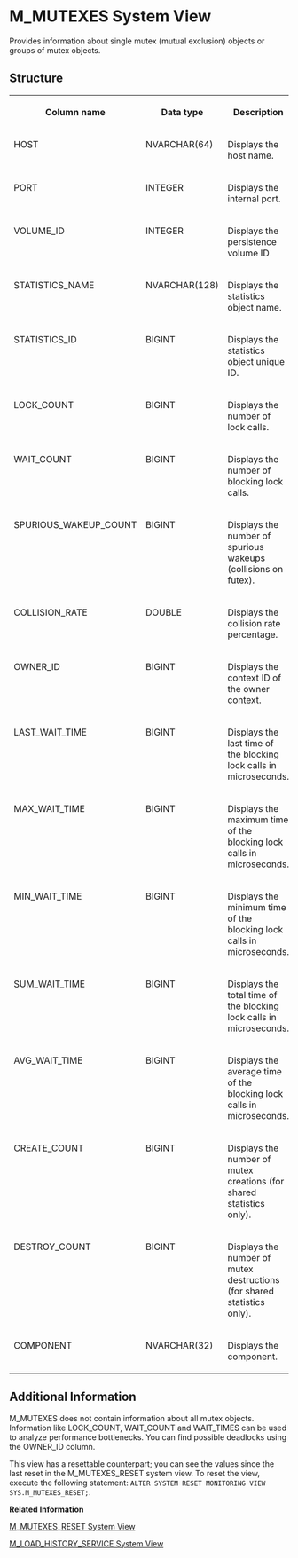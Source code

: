 <!-- loio20b59b9975191014b1beb879400bb0c9 -->

# M\_MUTEXES System View

Provides information about single mutex \(mutual exclusion\) objects or groups of mutex objects.



<a name="loio20b59b9975191014b1beb879400bb0c9___m__m_u_t_e_x_e_s_1struct_M_MUTEXES"/>

## Structure


<table>
<tr>
<th valign="top">

Column name

</th>
<th valign="top">

Data type

</th>
<th valign="top">

Description

</th>
</tr>
<tr>
<td valign="top">

HOST

</td>
<td valign="top">

NVARCHAR\(64\)

</td>
<td valign="top">

Displays the host name.

</td>
</tr>
<tr>
<td valign="top">

PORT

</td>
<td valign="top">

INTEGER

</td>
<td valign="top">

Displays the internal port.

</td>
</tr>
<tr>
<td valign="top">

VOLUME\_ID

</td>
<td valign="top">

INTEGER

</td>
<td valign="top">

Displays the persistence volume ID

</td>
</tr>
<tr>
<td valign="top">

STATISTICS\_NAME

</td>
<td valign="top">

NVARCHAR\(128\)

</td>
<td valign="top">

Displays the statistics object name.

</td>
</tr>
<tr>
<td valign="top">

STATISTICS\_ID

</td>
<td valign="top">

BIGINT

</td>
<td valign="top">

Displays the statistics object unique ID.

</td>
</tr>
<tr>
<td valign="top">

LOCK\_COUNT

</td>
<td valign="top">

BIGINT

</td>
<td valign="top">

Displays the number of lock calls.

</td>
</tr>
<tr>
<td valign="top">

WAIT\_COUNT

</td>
<td valign="top">

BIGINT

</td>
<td valign="top">

Displays the number of blocking lock calls.

</td>
</tr>
<tr>
<td valign="top">

SPURIOUS\_WAKEUP\_COUNT

</td>
<td valign="top">

BIGINT

</td>
<td valign="top">

Displays the number of spurious wakeups \(collisions on futex\).

</td>
</tr>
<tr>
<td valign="top">

COLLISION\_RATE

</td>
<td valign="top">

DOUBLE

</td>
<td valign="top">

Displays the collision rate percentage.

</td>
</tr>
<tr>
<td valign="top">

OWNER\_ID

</td>
<td valign="top">

BIGINT

</td>
<td valign="top">

Displays the context ID of the owner context.

</td>
</tr>
<tr>
<td valign="top">

LAST\_WAIT\_TIME

</td>
<td valign="top">

BIGINT

</td>
<td valign="top">

Displays the last time of the blocking lock calls in microseconds.

</td>
</tr>
<tr>
<td valign="top">

MAX\_WAIT\_TIME

</td>
<td valign="top">

BIGINT

</td>
<td valign="top">

Displays the maximum time of the blocking lock calls in microseconds.

</td>
</tr>
<tr>
<td valign="top">

MIN\_WAIT\_TIME

</td>
<td valign="top">

BIGINT

</td>
<td valign="top">

Displays the minimum time of the blocking lock calls in microseconds.

</td>
</tr>
<tr>
<td valign="top">

SUM\_WAIT\_TIME

</td>
<td valign="top">

BIGINT

</td>
<td valign="top">

Displays the total time of the blocking lock calls in microseconds.

</td>
</tr>
<tr>
<td valign="top">

AVG\_WAIT\_TIME

</td>
<td valign="top">

BIGINT

</td>
<td valign="top">

Displays the average time of the blocking lock calls in microseconds.

</td>
</tr>
<tr>
<td valign="top">

CREATE\_COUNT

</td>
<td valign="top">

BIGINT

</td>
<td valign="top">

Displays the number of mutex creations \(for shared statistics only\).

</td>
</tr>
<tr>
<td valign="top">

DESTROY\_COUNT

</td>
<td valign="top">

BIGINT

</td>
<td valign="top">

Displays the number of mutex destructions \(for shared statistics only\).

</td>
</tr>
<tr>
<td valign="top">

COMPONENT

</td>
<td valign="top">

NVARCHAR\(32\)

</td>
<td valign="top">

Displays the component.

</td>
</tr>
</table>



<a name="loio20b59b9975191014b1beb879400bb0c9___m__m_u_t_e_x_e_s_1fulldesc_M_MUTEXES"/>

## Additional Information

M\_MUTEXES does not contain information about all mutex objects. Information like LOCK\_COUNT, WAIT\_COUNT and WAIT\_TIMES can be used to analyze performance bottlenecks. You can find possible deadlocks using the OWNER\_ID column.

This view has a resettable counterpart; you can see the values since the last reset in the M\_MUTEXES\_RESET system view. To reset the view, execute the following statement: `ALTER SYSTEM RESET MONITORING VIEW SYS.M_MUTEXES_RESET;`.

**Related Information**  


[M\_MUTEXES\_RESET System View](m-mutexes-reset-system-view-20b5bf1.md "Provides mutex statistics since the last reset.")

[M\_LOAD\_HISTORY\_SERVICE System View](m-load-history-service-system-view-261022b.md "Lists service-specific load history KPIs.")

